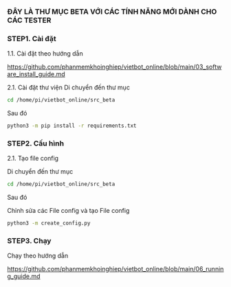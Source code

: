 ### ĐÂY LÀ THƯ MỤC BETA VỚI CÁC TÍNH NĂNG MỚI DÀNH CHO CÁC TESTER

### STEP1. Cài đặt

1.1. Cài đặt theo hướng dẫn

https://github.com/phanmemkhoinghiep/vietbot_online/blob/main/03_software_install_guide.md

2.1. Cài đặt thư viện
Di chuyển đến thư mục
```sh
cd /home/pi/vietbot_online/src_beta

```
Sau đó

```sh
python3 -m pip install -r requirements.txt
```
### STEP2. Cấu hình

2.1. Tạo file config

Di chuyển đến thư mục
```sh
cd /home/pi/vietbot_online/src_beta
```
Sau đó

Chỉnh sửa các File config và tạo File config

```sh
python3 -m create_config.py
```
### STEP3. Chạy

Chạy theo hướng dẫn

https://github.com/phanmemkhoinghiep/vietbot_online/blob/main/06_running_guide.md


